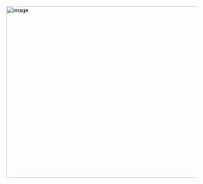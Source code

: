 <img width="960" height="455" alt="image" src="https://github.com/user-attachments/assets/bf0800d8-42f3-4551-9ade-1ed55249f287" />
